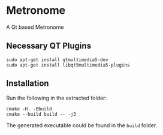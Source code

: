 # Metronome

A Qt based Metronome

## Necessary QT Plugins
```
sudo apt-get install qtmultimedia5-dev
sudo apt-get install libqt5multimedia5-plugins
```

## Installation

Run the following in the extracted folder:
```
cmake -H. -Bbuild
cmake --build build -- -j3
```
The generated executable could be found in the `build` folder.
